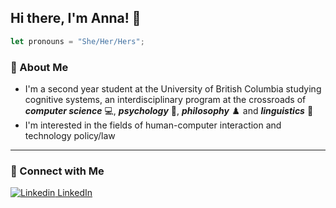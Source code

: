 ## Hi there, I'm Anna! 👋
```javascript
let pronouns = "She/Her/Hers";
```

### 💬  About Me
- I'm a second year student at the University of British Columbia studying cognitive systems, an interdisciplinary program at the crossroads of __*computer science*__ 💻, __*psychology*__ 🧠, __*philosophy*__ ♟️ and __*linguistics*__ 🤟
- I'm interested in the fields of human-computer interaction and technology policy/law
---

### 🌱 Connect with Me
[![Linkedin](https://i.stack.imgur.com/gVE0j.png) LinkedIn](https://www.linkedin.com/in/anna-kovtunenko/)
&nbsp;
